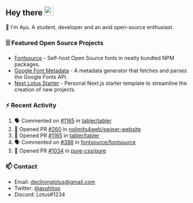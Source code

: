## Hey there <img src="https://media.giphy.com/media/hvRJCLFzcasrR4ia7z/giphy.gif" width="25" height="25">

📝 I'm Ayu. A student, developer and an avid open-source enthusiast.

### 🗄 Featured Open Source Projects

- [Fontsource](https://github.com/fontsource/fontsource) - Self-host Open Source fonts in neatly bundled NPM packages.
- [Google Font Metadata](https://github.com/fontsource/google-font-metadata) - A metadata generator that fetches and parses the Google Fonts API.
- [Next Lotus Starter](https://github.com/DecliningLotus/next-lotus-starter) - Personal Next.js starter template to streamline the creation of new projects.

### ⚡ Recent Activity

<!--START_SECTION:activity-->

1. 🗣 Commented on [#1165](https://github.com/tabler/tabler/issues/1165) in [tabler/tabler](https://github.com/tabler/tabler)
2. 💪 Opened PR [#260](https://github.com/nolimits4web/swiper-website/pull/260) in [nolimits4web/swiper-website](https://github.com/nolimits4web/swiper-website)
3. 💪 Opened PR [#1165](https://github.com/tabler/tabler/pull/1165) in [tabler/tabler](https://github.com/tabler/tabler)
4. 🗣 Commented on [#388](https://github.com/fontsource/fontsource/issues/388) in [fontsource/fontsource](https://github.com/fontsource/fontsource)
5. 💪 Opened PR [#1034](https://github.com/pure-css/pure/pull/1034) in [pure-css/pure](https://github.com/pure-css/pure)
<!--END_SECTION:activity-->

### 📫 Contact

- Email: declininglotus@gmail.com
- Twitter: [@ayuhitoo](https://twitter.com/ayuhitoo)
- Discord: Lotus#1234
